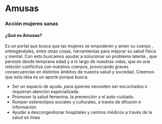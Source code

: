 
# Amusas 
### Acción mujeres sanas

#### ¿Qué es Amusas? 
Es un portal que busca  que las mujeres se empoderen y amen su cuerpo , entregándoles, entre otras cosas, herramientas para mejorar su salud física y mental. Con esto buscamos ayudar a solucionar un problema latente , que persiste desde temprana edad y a lo largo de nuestras vidas, que es una relación conflictiva con nuestros cuerpos, provocando graves consecuencias en distintos ámbitos de nuestra salud y sociedad.
Creemos que esta idea es un aporte porque busca:
* Ser un espacio de ayuda ,para quienes necesiten ser escuchados o requieran atención especializada.
* Promover la salud femenina, la prevención y el auto-cuidado.
* Romper estereotipos sociales y culturales, a través de difusión e información.
* Ayudar a descongestionar hospitales y centros médicos a través de la salud en linea

